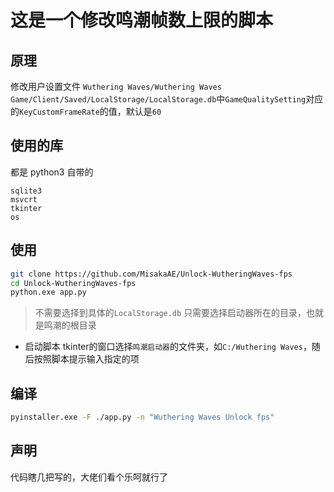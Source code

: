 # 这是一个修改鸣潮帧数上限的脚本
## 原理
修改用户设置文件 `Wuthering Waves/Wuthering Waves Game/Client/Saved/LocalStorage/LocalStorage.db`中`GameQualitySetting`对应的`KeyCustomFrameRate`的值，默认是`60`

## 使用的库
都是 python3 自带的
```text
sqlite3
msvcrt
tkinter
os
```

## 使用
```bash
git clone https://github.com/MisakaAE/Unlock-WutheringWaves-fps
cd Unlock-WutheringWaves-fps
python.exe app.py
```
> 不需要选择到具体的`LocalStorage.db`
  只需要选择启动器所在的目录，也就是鸣潮的根目录

+ 启动脚本
  tkinter的窗口选择`鸣潮启动器`的文件夹，如`C:/Wuthering Waves`，随后按照脚本提示输入指定的项


## 编译
```bash
pyinstaller.exe -F ./app.py -n "Wuthering Waves Unlock fps"
```

## 声明
代码瞎几把写的，大佬们看个乐呵就行了
